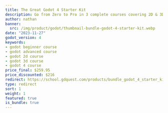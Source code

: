 ```yaml
---
title: The Great Godot 4 Starter Kit
description: Go from Zero to Pro in 3 complete courses covering 2D & 3D gamedev and a deep dive into all the best secrets of Godot 4.
author: nathan
banner:
  src: /img/product/godot/thumbnail-bundle-godot-4-starter-kit.webp
date: "2023-11-27"
godot_version: 4
keywords:
- godot beginner course
- godot advanced course
- godot 2d course
- godot 3d course
- godot 4 course
price_final: $259.95
price_discounted: $216
redirect: https://school.gdquest.com/products/bundle_godot_4_starter_kit
type: redirect
sort: 1
weight: 1
featured: true
is_bundle: true
---
```


